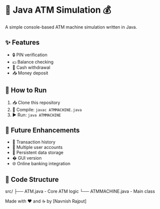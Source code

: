 # 🏧 Java ATM Simulation 💰

A simple console-based ATM machine simulation written in Java.  

## ✨ Features  
- 🔒 PIN verification  
- 💵 Balance checking  
- 💸 Cash withdrawal  
- 📥 Money deposit  

## 🚀 How to Run  
1. 📥 Clone this repository  
2. 🔧 Compile: `javac ATMMACHINE.java`  
3. ▶️ Run: `java ATMMACHINE`  

## 🔮 Future Enhancements  
- 📜 Transaction history  
- 👥 Multiple user accounts  
- 💾 Persistent data storage  
- � GUI version  
- 🌐 Online banking integration  

## 📝 Code Structure  
src/
├── ATM.java - Core ATM logic
└── ATMMACHINE.java - Main class

Made with ❤️ and ☕ by [Navnish Rajput] 
